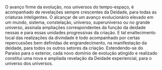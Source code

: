 ﻿O avanço firme da evolução, nos universos do tempo-espaço, é acompanhado de revelações sempre crescentes da Deidade, para todas as criaturas inteligentes. O alcançar de um avanço evolucionário elevado em um mundo, sistema, constelação, universo, superuniverso ou no grande universo, assinala ampliações correspondentes da função da deidade nessas e para essas unidades progressivas da criação. E tal enaltecimento local das realizações da divindade é todo acompanhado por certas repercussões bem definidas de engrandecimento, na manifestação da deidade, para todos os outros setores da criação. Estendendo-se do Paraíso para o exterior, cada novo domínio de evolução atingido e realizado constitui uma nova e ampliada revelação da Deidade experiencial, para o universo dos universos.